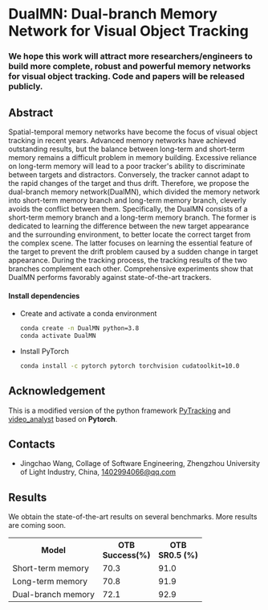 # DualMN: Dual-branch Memory Network for Visual Object Tracking

### We hope this work will attract more researchers/engineers to build more complete, robust and powerful memory networks for visual object tracking. Code and papers will be released publicly. 


## Abstract
Spatial-temporal memory networks have become the focus of visual object tracking in recent years. Advanced memory networks have achieved outstanding results, but the balance between long-term and short-term memory remains a difficult problem in memory building. Excessive reliance on long-term memory will lead to a poor tracker's ability to discriminate between targets and distractors. Conversely, the tracker cannot adapt to the rapid changes of the target and thus drift. Therefore, we propose the dual-branch memory network(DualMN), which divided the memory network into short-term memory branch and long-term memory branch, cleverly avoids the conflict between them. Specifically, the DualMN consists of a short-term memory branch and a long-term memory branch. The former is dedicated to learning the difference between the new target appearance and the surrounding environment, to better locate the correct target from the complex scene. The latter focuses on learning the essential feature of the target to prevent the drift problem caused by a sudden change in target appearance. During the tracking process, the tracking results of the two branches complement each other. Comprehensive experiments show that DualMN performs favorably against state-of-the-art trackers.


#### Install dependencies

* Create and activate a conda environment 
    ```bash
    conda create -n DualMN python=3.8
    conda activate DualMN
    ```  
* Install PyTorch
    ```bash
    conda install -c pytorch pytorch torchvision cudatoolkit=10.0
    ```  

## Acknowledgement
This is a modified version of the python framework [PyTracking](https://github.com/visionml/pytracking) and [video_analyst](https://github.com/MegviiDetection/video_analyst) based on **Pytorch**.

## Contacts
* Jingchao Wang, Collage of Software Engineering, Zhengzhou University of Light Industry, China, 1402994066@qq.com

## Results
We obtain the state-of-the-art results on several benchmarks. 
More results are coming soon. 

<table>
  <tr>
    <th>Model</th>
    <th>OTB<br>Success(%)</th>
    <th>OTB<br>SR0.5 (%)</th>
  </tr>
  <tr>
    <td>Short-term memory</td>
    <td>70.3</td>
    <td>91.0</td>
  </tr>
  <tr>
    <td>Long-term memory</td>
    <td>70.8</td>
    <td>91.9</td>
  </tr>
  <tr>
    <td>Dual-branch memory</td>
    <td>72.1</td>
    <td>92.9</td>
  </tr>
  <tr>
